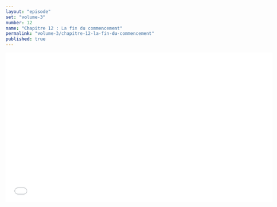 ```yaml
---
layout: "episode"
set: "volume-3"
number: 12
name: "Chapitre 12 : La fin du commencement"
permalink: "volume-3/chapitre-12-la-fin-du-commencement"
published: true
---
```

<iframe width="720" height="405" src="//rutube.ru/play/embed/9613960" frameborder="0" webkitAllowFullScreen mozallowfullscreen allowfullscreen></iframe>
